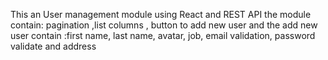 This an User management module using React and REST API
the module contain: pagination ,list columns , button to add new user
and the add new user contain :first name, last name, avatar, job, email validation, password validate and address
